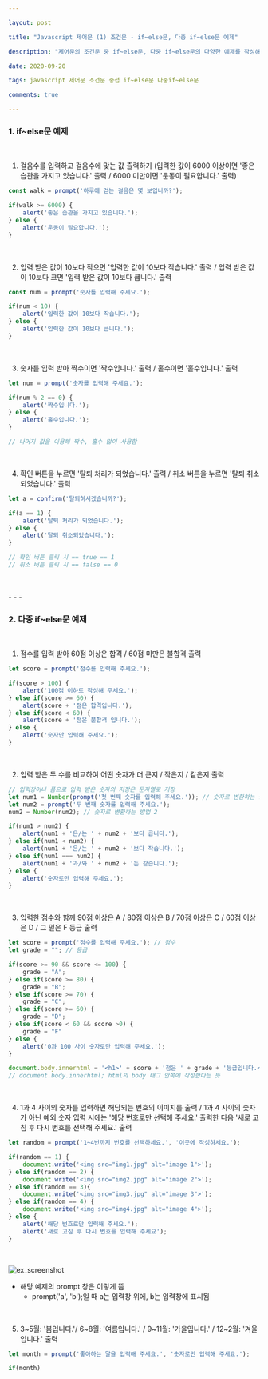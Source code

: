 ```yaml
---

layout: post

title: "Javascript 제어문 (1) 조건문 - if~else문, 다중 if~else문 예제"

description: "제어문의 조건문 중 if~else문, 다중 if~else문의 다양한 예제를 작성해 보자"

date: 2020-09-20

tags: javascript 제어문 조건문 중첩 if~else문 다중if~else문

comments: true

---
```


### **1. if~else문 예제**
<br/>

1) 걸음수를 입력하고 걸음수에 맞는 값 출력하기 (입력한 값이 6000 이상이면 '좋은 습관을 가지고 있습니다.' 출력 / 6000 미만이면 '운동이 필요합니다.' 출력)

```js
const walk = prompt('하루에 걷는 걸음은 몇 보입니까?');

if(walk >= 6000) {
	alert('좋은 습관을 가지고 있습니다.');
} else {
	alert('운동이 필요합니다.');
}
```

<br/>

2) 입력 받은 값이 10보다 작으면 '입력한 값이 10보다 작습니다.' 출력 / 입력 받은 값이 10보다 크면 '입력 받은 값이 10보다 큽니다.' 출력

```js
const num = prompt('숫자를 입력해 주세요.');

if(num < 10) {
	alert('입력한 값이 10보다 작습니다.');
} else {
	alert('입력한 값이 10보다 큽니다.');
}
```

<br/>

3) 숫자를 입력 받아 짝수이면 '짝수입니다.' 출력 / 홀수이면 '홀수입니다.' 출력

```js
let num = prompt('숫자를 입력해 주세요.');

if(num % 2 == 0) {
	alert('짝수입니다.');
} else {
	alert('홀수입니다.');
}

// 나머지 값을 이용해 짝수, 홀수 많이 사용함
```

<br/>

4) 확인 버튼을 누르면 '탈퇴 처리가 되었습니다.' 출력 / 취소 버튼을 누르면 '탈퇴 취소되었습니다.' 출력

```js
let a = confirm('탈퇴하시겠습니까?');

if(a == 1) {
	alert('탈퇴 처리가 되었습니다.');
} else {
	alert('탈퇴 취소되었습니다.');
}

// 확인 버튼 클릭 시 == true == 1
// 취소 버튼 클릭 시 == false == 0
```

<br/>
<br/>
- - -
<br/>

### **2. 다중 if~else문 예제**
<br/>

1) 점수를 입력 받아 60점 이상은 합격 / 60점 미만은 불합격 출력

```js
let score = prompt('점수를 입력해 주세요.');

if(score > 100) {
	alert('100점 이하로 작성해 주세요.');
} else if(score >= 60) {
	alert(score + '점은 합격입니다.');
} else if(score < 60) {
	alert(score + '점은 불합격 입니다.');
} else {
	alert('숫자만 입력해 주세요.');
}
```

<br/>

2) 입력 받은 두 수를 비교하여 어떤 숫자가 더 큰지 / 작은지 / 같은지 출력

```js
// 입력창이나 폼으로 입력 받은 숫자의 저장은 문자열로 저장
let num1 = Number(prompt('첫 번째 숫자를 입력해 주세요.')); // 숫자로 변환하는 방법 1
let num2 = prompt('두 번째 숫자를 입력해 주세요.');
num2 = Number(num2); // 숫자로 변환하는 방법 2

if(num1 > num2) {
	alert(num1 + '은/는 ' + num2 + '보다 큽니다.');
} else if(num1 < num2) {
	alert(num1 + '은/는 ' + num2 + '보다 작습니다.');
} else if(num1 === num2) {
	alert(num1 + '과/와 ' + num2 + '는 같습니다.');
} else {
	alert('숫자로만 입력해 주세요.');
}
```

<br/>

3) 입력한 점수와 함께 90점 이상은 A / 80점 이상은 B / 70점 이상은 C / 60점 이상은 D / 그 밑은 F 등급 출력

```js
let score = prompt('점수를 입력해 주세요.'); // 점수
let grade = ""; // 등급

if(score >= 90 && score <= 100) {
	grade = "A";
} else if(score >= 80) {
	grade = "B";
} else if(score >= 70) {
	grade = "C";
} else if(score >= 60) {
	grade = "D";
} else if(score < 60 && score >0) {
	grade = "F"
} else {
	alert('0과 100 사이 숫자로만 입력해 주세요.');
}

document.body.innerhtml = '<h1>' + score + '점은 ' + grade + '등급입니다.</h1>';
// document.body.innerhtml; html의 body 태그 안쪽에 작성한다는 뜻
```

<br/>

4) 1과 4 사이의 숫자를 입력하면 해당되는 번호의 이미지를 출력 / 1과 4 사이의 숫자가 아닌 예외 숫자 입력 시에는 '해당 번호로만 선택해 주세요.' 출력한 다음 '새로 고침 후 다시 번호를 선택해 주세요.' 출력

```js
let random = prompt('1~4번까지 번호를 선택하세요.', '이곳에 작성하세요.');

if(random == 1) {
	document.write('<img src="img1.jpg" alt="image 1">');
} else if(random == 2) {
	document.write('<img src="img2.jpg" alt="image 2">');
} else if(ramdom == 3){
	document.write('<img src="img3.jpg" alt="image 3">');
} else if(random == 4) {
	document.write('<img src="img4.jpg" alt="image 4">');
} else {
	alert('해당 번호로만 입력해 주세요.');
    alert('새로 고침 후 다시 번호를 입력해 주세요');
}
```

<br/>

![ex_screenshot](https://img1.daumcdn.net/thumb/R1280x0/?scode=mtistory2&fname=https%3A%2F%2Fblog.kakaocdn.net%2Fdn%2FRe9Uo%2FbtqI6N4P4ye%2F7shglXYuXkXVlM1dAb9bPK%2Fimg.png)

- 해당 예제의 prompt 창은 이렇게 뜸
	- prompt('a', 'b');일 때 a는 입력창 위에, b는 입력창에 표시됨

<br/>

5) 3~5월: '봄입니다.'/ 6~8월: '여름입니다.' / 9~11월: '가을입니다.' / 12~2월: '겨울입니다.' 출력

```js
let month = prompt('좋아하는 달을 입력해 주세요.', '숫자로만 입력해 주세요.');

if(month)
```